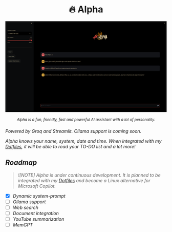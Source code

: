 <h1 align="center">🔥 Alpha</h1>

![Alpha](assets/screenshot.png)

<p align="center">
<sup>
<i>
Alpha is a fun, friendly, fast and powerful AI assistant with a lot of personality.
<i>
</sup>
</p>
Powered by Groq and Streamlit. Ollama support is coming soon.

Alpha knows your name, system, date and time. When integrated with my [Dotfiles](https://github.com/Axenide/Dotfiles), it will be able to read your TO-DO list and a lot more!

## Roadmap
> ![NOTE]
> Alpha is under continuous development. It is planned to be integrated with my [Dotfiles](https://github.com/Axenide/Dotfiles) and become a Linux alternative for Microsoft Copilot.

- [X] Dynamic system-prompt
- [ ] Ollama support
- [ ] Web search
- [ ] Document integration
- [ ] YouTube summarization
- [ ] MemGPT
